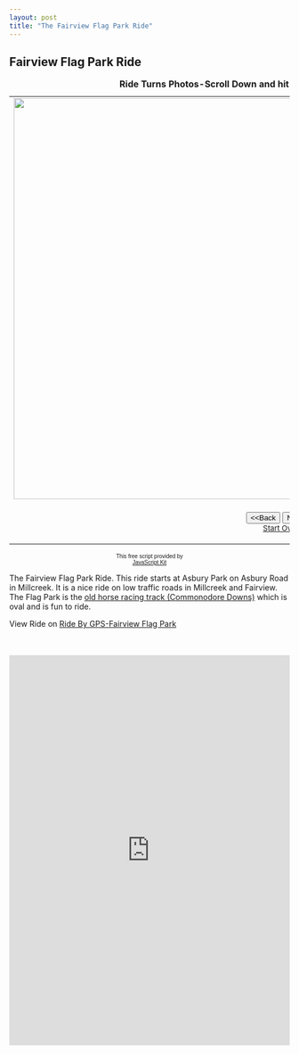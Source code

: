 ```yaml
---
layout: post
title: "The Fairview Flag Park Ride"
---
```


<h2>Fairview Flag Park Ride</h2>

<table border="0" cellpadding="0">
  <caption><strong>Ride Turns Photos-Scroll Down and hit the Next button to view slide show</strong></caption>
  <tr>
    <td width="100%"><img src="https://i.imgur.com/qdcWBReh.jpg" width="960" height="720" class="responsive" name="photoslider"></td>
  </tr>
  <tr>
    <td width="100%"><form method="POST" name="rotater">
      <div align="center"><center><p><script language="JavaScript1.1">
var photos=new Array()
var which=0

/*Change the below variables to reference your own images. You may have as many images in the slider as you wish*/
photos[0]="https://i.imgur.com/qdcWBReh.jpg"
photos[1]="https://i.imgur.com/PQCgm0Ch.jpg"
photos[2]="https://i.imgur.com/JNgtPKfh.jpg"
photos[3]="https://i.imgur.com/1E3J2C4h.jpg"
photos[4]="https://i.imgur.com/Hvx3wAqh.jpg" <!-- Turn right on Heider -->
photos[5]="https://i.imgur.com/BeWSWhjh.jpg" <!-- Go Straight on Heidler -->
photos[6]="https://i.imgur.com/rZ99kXch.jpg" <!-- Under Construction -->





function backward(){
if (which>0){
window.status=''
which--
document.images.photoslider.src=photos[which]
}
}

function forward(){
if (which<photos.length-1){
which++
document.images.photoslider.src=photos[which]
}
else window.status='End of gallery'
}
</script><input type="button" value="&lt;&lt;Back" name="B2"
      onClick="backward()"> <input type="button" value="Next&gt;&gt;" name="B1"
      onClick="forward()"><br>
      <a href="#" onClick="which=1;backward();return false"><small>Start Over</small></a></p>
      </center></div>
    </form>
    </td>
  </tr>
</table>

<p align="center"><font face="arial" size="-2">This free script provided by</font><br>
<font face="arial, helvetica" size="-2"><a href="http://javascriptkit.com">JavaScript
Kit</a></font></p>
<p>The Fairview Flag Park Ride. This ride starts at Asbury Park on Asbury Road in Millcreek. It is a nice ride on low traffic roads in Millcreek and Fairview. The  Flag Park is the <a href="https://www.theracingbiz.com/2019/03/08/ghosts-racetracks-past-always-oldtimers-day-commodore-downs/" target="_blank">old horse racing track (Commonodore Downs)</a> which is oval and is fun to ride.</p>


<p>View Ride on <a href="https://ridewithgps.com/routes/35402431">Ride By GPS-Fairview Flag Park</a><p>
<br><br>

<iframe src="https://ridewithgps.com/embeds?type=route&id=35402431&sampleGraph=true" style="width: 1px; min-width: 100%; height: 700px; border: none;" scrolling="no"></iframe>
